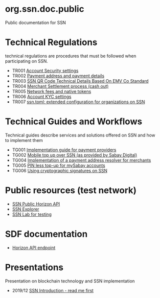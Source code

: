 # org.ssn.doc.public

Public documentation for SSN

# Technical Regulations

technical regulations are procedures that must be followed when participating on SSN.

* TR001 [Account Security settings](/tr/tr001.md)
* TR002 [Payment address and payment details](/tr/tr002.md)
* TR003 [SSN QR Code Technical Details Based On EMV Co Standard](/tr/tr003.md)
* TR004 [Merchant Settlement process (cash out)](/tr/tr004.md)
* TR005 [Network fees and native tokens](/tr/tr005.md)
* TR006 [Account KYC settings](/tr/tr006.md)
* TR007 [ssn.toml: extended configuration for organizations on SSN](/tr/tr007.md)

# Technical Guides and Workflows

Technical guides describe services and solutions offered on SSN and how to implement them

* TG001 [Implementation guide for payment providers](/tg/tg001.md)
* TG002 [Mobile top up over SSN (as provided by Sabay Digital)](/tg/tg002.md)
* TG004 [Implementation of a payment address resolver for merchants](/tg/tg004.md)
* TG005 [PIN less top-up for mySabay accounts](/tg/tg005.md)
* TG006 [Using cryptographic signatures on SSN](/tg/tg006.md)

# Public resources (test network)

* [SSN Public Horizon API](https://api.testing.ssn.digital/)
* [SSN Explorer](https://explorer.ssn.digital/)
* [SSN Lab for testing](https://lab.ssn.digital/)

# SDF documentation

* [Horizon API endpoint](https://www.stellar.org/developers/horizon/reference/index.html)

# Presentations 

Presentation on blockchain technology and SSN implementation

* 2019/12 [SSN Introduction - read me first](https://docs.google.com/presentation/d/1t_vDODv1UBwGbcw26KGjye3En04Pr7t48YxOb9dsuLc/present?usp=sharing)




